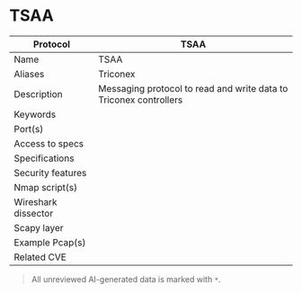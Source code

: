 # TSAA

| Protocol | TSAA |
|---|---|
| Name | TSAA |
| Aliases | Triconex |
| Description | Messaging protocol to read and write data to Triconex controllers |
| Keywords |  |
| Port(s) |  |
| Access to specs |  |
| Specifications |  |
| Security features |  |
| Nmap script(s) |  |
| Wireshark dissector |  |
| Scapy layer |  |
| Example Pcap(s) |  |
| Related CVE |  |



> All unreviewed AI-generated data is marked with `*`.
